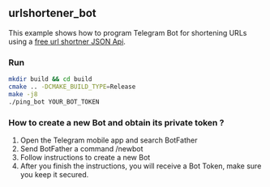 ## urlshortener_bot
This example shows how to program Telegram Bot for shortening URLs using a [free url shortner JSON Api](https://ulvis.net/developer.html).

### Run
```bash
mkdir build && cd build
cmake .. -DCMAKE_BUILD_TYPE=Release
make -j8
./ping_bot YOUR_BOT_TOKEN
```

### How to create a new Bot and obtain its private token ?
1. Open the Telegram mobile app and search BotFather
2. Send BotFather a command /newbot
3. Follow instructions to create a new Bot
4. After you finish the instructions, you will receive a Bot Token, make sure you keep it secured.
